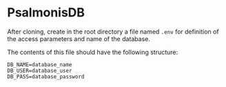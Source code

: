 # PsalmonisDB

After cloning, create in the root directory a file named `.env` for definition of the access parameters and name of the database.

The contents of this file should have the following structure:

```
DB_NAME=database_name
DB_USER=database_user
DB_PASS=database_password
```
